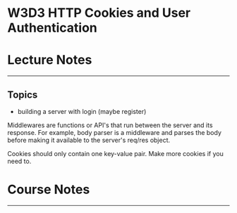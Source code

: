 # W3D3 HTTP Cookies and User Authentication
# Lecture Notes
_________________
## Topics
- building a server with login (maybe register)

Middlewares are functions or API's that run between the server and its response. For example, body parser is a middleware and parses the body before making it available to the server's req/res object.

Cookies should only contain one key-value pair. Make more cookies if you need to.

# Course Notes
_________________
